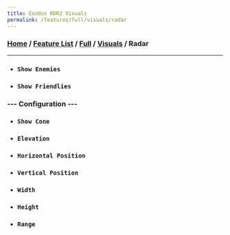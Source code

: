 ```yaml
---
title: Exodus RDR2 Visuals
permalink: /features/full/visuals/radar
---
```

### [Home](/) / [Feature List](/features) / [Full](/features/full) / [Visuals](/features/full/visuals) / Radar
---
- ### `Show Enemies` 
- ### `Show Friendlies`
### --- Configuration ---
- ### `Show Cone`
- ### `Elevation`
- ### `Horizontal Position`
- ### `Vertical Position`
- ### `Width`
- ### `Height`
- ### `Range`
